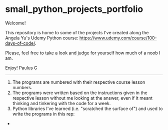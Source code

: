 # small_python_projects_portfolio

Welcome!

This repository is home to some of the projects I've created along the Angela Yu's Udemy Python course: https://www.udemy.com/course/100-days-of-code/.

Please, feel free to take a look and judge for yourself how much of a noob I am.

Enjoy!
Paulus G
___________________________________

1. The programs are numbered with their respective course lesson numbers.
2. The programs were written based on the instructions given in the respective lesson without me looking at the answer, even if it meant thinking and tinkering with the code for a week.
3. Python libraries I've learned (i.e. "scratched the surface of") and used to write the programs in this rep:
- 
